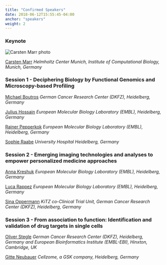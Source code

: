 ```yaml
---
title: "Confirmed Speakers"
date: 2018-06-12T15:55:45-04:00
anchor: "speakers"
weight: 2
---
```


### Keynote

![Carsten Marr photo](https://www.helmholtz-muenchen.de/typo3temp/_processed_/2/3/csm_Marr_2017_ae058e7ad7.jpg)

[Carsten Marr](https://www.helmholtz-muenchen.de/icb/institute/staff/staff/ma/2485/Dr.-Marr/index.html)
*Helmholtz Center Munich, Institute of Computational Biology, Munich, Germany*

### Session 1 - Deciphering Biology by Functional Genomics and Microscopy-based Profiling
[Michael Boutros](https://www.dkfz.de/en/signaling/index.php)
*German Cancer Research Center (DKFZ), Heidelberg, Germany*

[Julius Hossain](https://www.embl.de/research/units/cbb/ellenberg/members/index.php?s_personId=CP-60014993)
*European Molecular Biology Laboratory (EMBL), Heidelberg, Germany*

[Rainer Pepperkok](https://www.embl.de/research/units/cbb/pepperkok/index.html)
*European Molecular Biology Laboratory (EMBL), Heidelberg, Germany*

[Sophie Raabe](https://www.klinikum.uni-heidelberg.de/Systems-Medicine-of-Cancer-Drugs.142190.0.html)
*University Hospital Heidelberg, Germany*

### Session 2 - Emerging imaging technologies and analyses to empower personalized medicine approaches

[Anna Kreshuk](https://www.embl.de/research/units/cbb/kreshuk/index.html)
*European Molecular Biology Laboratory (EMBL), Heidelberg, Germany*

[Luca Rappez](https://www.embl.de/research/units/scb/alexandrov/members/index.php?s_personId=CP-60021681) 
*European Molecular Biology Laboratory (EMBL), Heidelberg, Germany*

[Sina Oppermann](https://www.dkfz.de/en/PaedOnko/2010_Research_Oehme.html)
*KiTZ co-Clinical Trial Unit, German Cancer Research Center (DKFZ), Heidelberg, Germany*

### Session 3 - From association to function: Identification and validation of drug targets in single cells

[Oliver Stegle](https://www.embl.de/research/units/genome_biology/stegle/index.html) 
*German Cancer Research Center (DKFZ), Heidelberg, Germany and European Bioinformatics Institute (EMBL-EBI), Hinxton, Cambridge, UK*
  
[Gitte Neubauer](http://biorn.org/about/)
*Cellzome, a GSK company, Heidelberg, Germany*